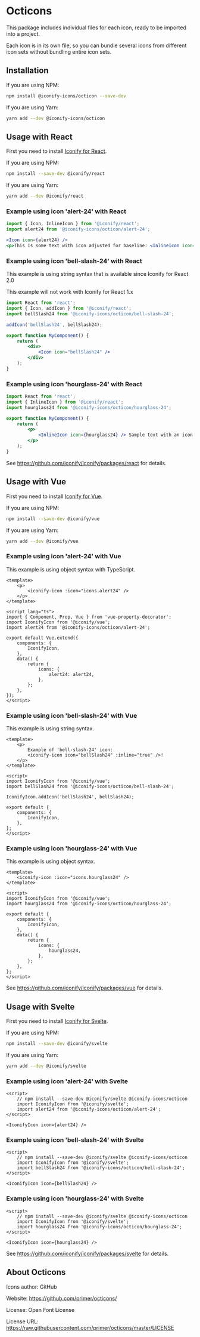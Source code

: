 # Octicons

This package includes individual files for each icon, ready to be imported into a project.

Each icon is in its own file, so you can bundle several icons from different icon sets without bundling entire icon sets.

## Installation

If you are using NPM:

```bash
npm install @iconify-icons/octicon --save-dev
```

If you are using Yarn:

```bash
yarn add --dev @iconify-icons/octicon
```

## Usage with React

First you need to install [Iconify for React](https://github.com/iconify/iconify/packages/react).

If you are using NPM:

```bash
npm install --save-dev @iconify/react
```

If you are using Yarn:

```bash
yarn add --dev @iconify/react
```

### Example using icon 'alert-24' with React

```js
import { Icon, InlineIcon } from '@iconify/react';
import alert24 from '@iconify-icons/octicon/alert-24';
```

```jsx
<Icon icon={alert24} />
<p>This is some text with icon adjusted for baseline: <InlineIcon icon={alert24} /></p>
```

### Example using icon 'bell-slash-24' with React

This example is using string syntax that is available since Iconify for React 2.0

This example will not work with Iconify for React 1.x

```jsx
import React from 'react';
import { Icon, addIcon } from '@iconify/react';
import bellSlash24 from '@iconify-icons/octicon/bell-slash-24';

addIcon('bellSlash24', bellSlash24);

export function MyComponent() {
	return (
		<div>
			<Icon icon="bellSlash24" />
		</div>
	);
}
```

### Example using icon 'hourglass-24' with React

```jsx
import React from 'react';
import { InlineIcon } from '@iconify/react';
import hourglass24 from '@iconify-icons/octicon/hourglass-24';

export function MyComponent() {
	return (
		<p>
			<InlineIcon icon={hourglass24} /> Sample text with an icon.
		</p>
	);
}
```

See https://github.com/iconify/iconify/packages/react for details.

## Usage with Vue

First you need to install [Iconify for Vue](https://github.com/iconify/iconify/packages/vue).

If you are using NPM:

```bash
npm install --save-dev @iconify/vue
```

If you are using Yarn:

```bash
yarn add --dev @iconify/vue
```

### Example using icon 'alert-24' with Vue

This example is using object syntax with TypeScript.

```vue
<template>
	<p>
		<iconify-icon :icon="icons.alert24" />
	</p>
</template>

<script lang="ts">
import { Component, Prop, Vue } from 'vue-property-decorator';
import IconifyIcon from '@iconify/vue';
import alert24 from '@iconify-icons/octicon/alert-24';

export default Vue.extend({
	components: {
		IconifyIcon,
	},
	data() {
		return {
			icons: {
				alert24: alert24,
			},
		};
	},
});
</script>
```

### Example using icon 'bell-slash-24' with Vue

This example is using string syntax.

```vue
<template>
	<p>
		Example of 'bell-slash-24' icon:
		<iconify-icon icon="bellSlash24" :inline="true" />!
	</p>
</template>

<script>
import IconifyIcon from '@iconify/vue';
import bellSlash24 from '@iconify-icons/octicon/bell-slash-24';

IconifyIcon.addIcon('bellSlash24', bellSlash24);

export default {
	components: {
		IconifyIcon,
	},
};
</script>
```

### Example using icon 'hourglass-24' with Vue

This example is using object syntax.

```vue
<template>
	<iconify-icon :icon="icons.hourglass24" />
</template>

<script>
import IconifyIcon from '@iconify/vue';
import hourglass24 from '@iconify-icons/octicon/hourglass-24';

export default {
	components: {
		IconifyIcon,
	},
	data() {
		return {
			icons: {
				hourglass24,
			},
		};
	},
};
</script>
```

See https://github.com/iconify/iconify/packages/vue for details.

## Usage with Svelte

First you need to install [Iconify for Svelte](https://github.com/iconify/iconify/packages/svelte).

If you are using NPM:

```bash
npm install --save-dev @iconify/svelte
```

If you are using Yarn:

```bash
yarn add --dev @iconify/svelte
```

### Example using icon 'alert-24' with Svelte

```svelte
<script>
    // npm install --save-dev @iconify/svelte @iconify-icons/octicon
    import IconifyIcon from '@iconify/svelte';
    import alert24 from '@iconify-icons/octicon/alert-24';
</script>

<IconifyIcon icon={alert24} />
```

### Example using icon 'bell-slash-24' with Svelte

```svelte
<script>
    // npm install --save-dev @iconify/svelte @iconify-icons/octicon
    import IconifyIcon from '@iconify/svelte';
    import bellSlash24 from '@iconify-icons/octicon/bell-slash-24';
</script>

<IconifyIcon icon={bellSlash24} />
```

### Example using icon 'hourglass-24' with Svelte

```svelte
<script>
    // npm install --save-dev @iconify/svelte @iconify-icons/octicon
    import IconifyIcon from '@iconify/svelte';
    import hourglass24 from '@iconify-icons/octicon/hourglass-24';
</script>

<IconifyIcon icon={hourglass24} />
```

See https://github.com/iconify/iconify/packages/svelte for details.

## About Octicons

Icons author: GitHub

Website: https://github.com/primer/octicons/

License: Open Font License

License URL: https://raw.githubusercontent.com/primer/octicons/master/LICENSE
